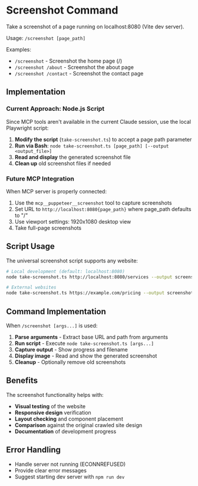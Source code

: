 # Screenshot Command

Take a screenshot of a page running on localhost:8080 (Vite dev server).

Usage: `/screenshot [page_path]`

Examples:

- `/screenshot` - Screenshot the home page (/)
- `/screenshot /about` - Screenshot the about page
- `/screenshot /contact` - Screenshot the contact page

## Implementation

### Current Approach: Node.js Script

Since MCP tools aren't available in the current Claude session, use the local Playwright script:

1. **Modify the script** (`take-screenshot.ts`) to accept a page path parameter
2. **Run via Bash**: `node take-screenshot.ts [page_path] [--output <output_file>]`
3. **Read and display** the generated screenshot file
4. **Clean up** old screenshot files if needed

### Future MCP Integration

When MCP server is properly connected:

1. Use the `mcp__puppeteer__screenshot` tool to capture screenshots
2. Set URL to `http://localhost:8080{page_path}` where page_path defaults to "/"
3. Use viewport settings: 1920x1080 desktop view
4. Take full-page screenshots

## Script Usage

The universal screenshot script supports any website:

```bash
# Local development (default: localhost:8080)
node take-screenshot.ts http://localhost:8080/services --output screenshot.png # Port 8080 with output file

# External websites
node take-screenshot.ts https://example.com/pricing --output screenshot.png        # Any external site
```

## Command Implementation

When `/screenshot [args...]` is used:

1. **Parse arguments** - Extract base URL and path from arguments
2. **Run script** - Execute `node take-screenshot.ts [args...]`
3. **Capture output** - Show progress and filename
4. **Display image** - Read and show the generated screenshot
5. **Cleanup** - Optionally remove old screenshots

## Benefits

The screenshot functionality helps with:

- **Visual testing** of the website
- **Responsive design** verification
- **Layout checking** and component placement
- **Comparison** against the original crawled site design
- **Documentation** of development progress

## Error Handling

- Handle server not running (ECONNREFUSED)
- Provide clear error messages
- Suggest starting dev server with `npm run dev`
